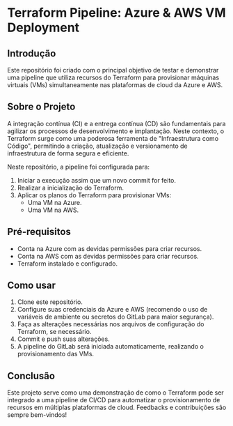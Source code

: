 <div>
  <h1>Terraform Pipeline: Azure &amp; AWS VM Deployment</h1>
  <h2>Introdução</h2>
  <p>Este repositório foi criado com o principal objetivo de testar e demonstrar uma pipeline que utiliza recursos do
    Terraform para provisionar máquinas virtuais (VMs) simultaneamente nas plataformas de cloud da Azure e AWS.</p>
  <h2>Sobre o Projeto</h2>
  <p>A integração contínua (CI) e a entrega contínua (CD) são fundamentais para agilizar os processos de desenvolvimento
    e implantação. Neste contexto, o Terraform surge como uma poderosa ferramenta de "Infraestrutura como Código",
    permitindo a criação, atualização e versionamento de infraestrutura de forma segura e eficiente.</p>
  <p>Neste repositório, a pipeline foi configurada para:</p>
  <ol>
    <li>Iniciar a execução assim que um novo commit for feito.</li>
    <li>Realizar a inicialização do Terraform.</li>
    <li>Aplicar os planos do Terraform para provisionar VMs:<ul>
        <li>Uma VM na Azure.</li>
        <li>Uma VM na AWS.</li>
      </ul>
    </li>
  </ol>
  <h2>Pré-requisitos</h2>
  <ul>
    <li>Conta na Azure com as devidas permissões para criar recursos.</li>
    <li>Conta na AWS com as devidas permissões para criar recursos.</li>
    <li>Terraform instalado e configurado.</li>
  </ul>
  <h2>Como usar</h2>
  <ol>
    <li>Clone este repositório.</li>
    <li>Configure suas credenciais da Azure e AWS (recomendo o uso de variáveis de ambiente ou secretos do GitLab para
      maior segurança).</li>
    <li>Faça as alterações necessárias nos arquivos de configuração do Terraform, se necessário.</li>
    <li>Commit e push suas alterações.</li>
    <li>A pipeline do GitLab será iniciada automaticamente, realizando o provisionamento das VMs.</li>
  </ol>
  <h2>Conclusão</h2>
  <p>Este projeto serve como uma demonstração de como o Terraform pode ser integrado a uma pipeline de CI/CD para
    automatizar o provisionamento de recursos em múltiplas plataformas de cloud. Feedbacks e contribuições são sempre
    bem-vindos!</p>
</div>